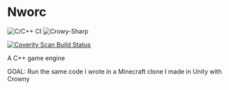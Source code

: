 # Nworc
![C/C++ CI](https://github.com/bojosos/Crowny/workflows/Crowny-Editor/badge.svg) ![Crowy-Sharp](https://github.com/bojosos/Crowny/workflows/Crowy-Sharp/badge.svg)

<a href="https://scan.coverity.com/projects/crowny">
  <img alt="Coverity Scan Build Status" src="https://scan.coverity.com/projects/22507/badge.svg"/>
</a>

A C++ game engine

GOAL: Run the same code I wrote in a Minecraft clone I made in Unity with Crowny

